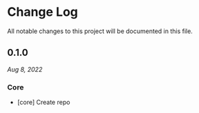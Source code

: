 # Change Log

All notable changes to this project will be documented in this file.

## 0.1.0

_Aug 8, 2022_

### Core

- [core] Create repo